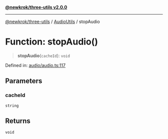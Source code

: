 [**@newkrok/three-utils v2.0.0**](../../../../README.md)

***

[@newkrok/three-utils](../../../../globals.md) / [AudioUtils](../README.md) / stopAudio

# Function: stopAudio()

> **stopAudio**(`cacheId`): `void`

Defined in: [audio/audio.ts:117](https://github.com/NewKrok/three-utils/blob/a38231b899f4eeb8c881d6a9f7248bab4e06755e/src/audio/audio.ts#L117)

## Parameters

### cacheId

`string`

## Returns

`void`

